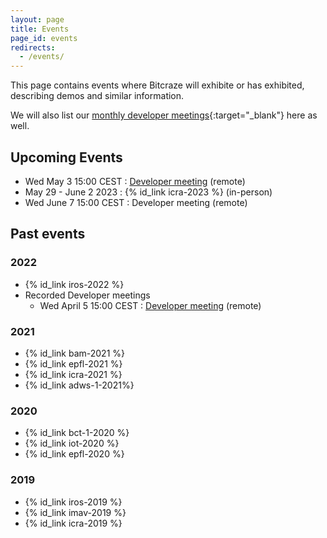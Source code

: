 ```yaml
---
layout: page
title: Events
page_id: events
redirects:
  - /events/
---
```


This page contains events where Bitcraze will exhibite or has exhibited, describing demos and similar information.

We will also list our [monthly developer meetings](https://github.com/bitcraze/discussions/discussions/categories/announcements?discussions_q=is%3Aopen+category%3AAnnouncements+label%3Adev-meetings){:target="_blank"} here as well.

## Upcoming Events

* Wed May 3 15:00 CEST : [Developer meeting](https://github.com/orgs/bitcraze/discussions/689) (remote)
* May 29 - June 2 2023 : {% id_link icra-2023 %} (in-person)
* Wed June 7 15:00 CEST : Developer meeting (remote)

## Past events
### 2022
* {% id_link iros-2022 %}
* Recorded Developer meetings
  * Wed April 5 15:00 CEST : [Developer meeting](https://github.com/orgs/bitcraze/discussions/627) (remote)

### 2021
* {% id_link bam-2021 %}
* {% id_link epfl-2021 %}
* {% id_link icra-2021 %}
* {% id_link adws-1-2021%}

### 2020
* {% id_link bct-1-2020 %}
* {% id_link iot-2020 %}
* {% id_link epfl-2020 %}

### 2019
* {% id_link iros-2019 %}
* {% id_link imav-2019 %}
* {% id_link icra-2019 %}
